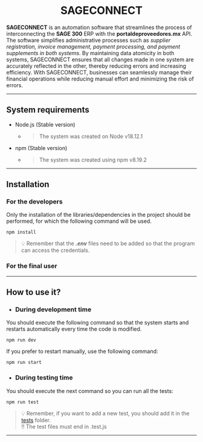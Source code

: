 # <center>SAGECONNECT</center>

**SAGECONNECT** is an automation software that streamlines the process of interconnecting the **SAGE 300** ERP with the **portaldeproveedores.mx** API. The software simplifies administrative processes such as _supplier registration, invoice management, payment processing, and payment supplements in both systems_. By maintaining data atomicity in both systems, SAGECONNECT ensures that all changes made in one system are accurately reflected in the other, thereby reducing errors and increasing efficiency. With SAGECONNECT, businesses can seamlessly manage their financial operations while reducing manual effort and minimizing the risk of errors.

---

## System requirements

- Node.js (Stable version)
   - > The system was created on Node v18.12.1
- npm (Stable version)
   - > The system was created using npm v8.19.2

---

## Installation

### For the developers

Only the installation of the libraries/dependencies in the project should be performed, for which the following command will be used.

```
npm install
```

> :bulb: Remember that the ***.env*** files need to be added so that the program can access the credentials.

### For the final user

---

## How to use it?

- ### During development time
You should execute the following command so that the system starts and restarts automatically every time the code is modified.

```
npm run dev
```
If you prefer to restart manually, use the following command:

```
npm run start
```


- ### During testing time

You should execute the next command so you can run all the tests:



```
npm run test
```
> :bulb: Remember, if you want to add a new test, you should add it in the [tests](./tests/) folder. <br/>
> :bangbang: The test files must end in .test.js



---